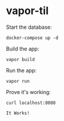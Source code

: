 vapor-til
=========

Start the database:

```
docker-compose up -d
```

Build the app:

```
vapor build
```

Run the app:

```
vapor run
```

Prove it's working:

```
curl localhost:8080
```

```
It Works!
```
